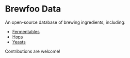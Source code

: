 # Brewfoo Data

An open-source database of brewing ingredients, including:

- [Fermentables](./src/fermentables/)
- [Hops](./src/hops/)
- [Yeasts](./src/yeasts/)

Contributions are welcome!
